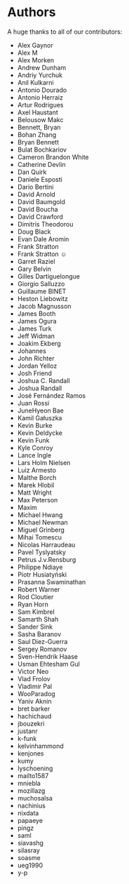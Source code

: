 Authors
=======

A huge thanks to all of our contributors:


- Alex Gaynor
- Alex M
- Alex Morken
- Andrew Dunham
- Andriy Yurchuk
- Anil Kulkarni
- Antonio Dourado
- Antonio Herraiz
- Artur Rodrigues
- Axel Haustant
- Belousow Makc
- Bennett, Bryan
- Bohan Zhang
- Bryan Bennett
- Bulat Bochkariov
- Cameron Brandon White
- Catherine Devlin
- Dan Quirk
- Daniele Esposti
- Dario Bertini
- David Arnold
- David Baumgold
- David Boucha
- David Crawford
- Dimitris Theodorou
- Doug Black
- Evan Dale Aromin
- Frank Stratton
- Frank Stratton ☺
- Garret Raziel
- Gary Belvin
- Gilles Dartiguelongue
- Giorgio Salluzzo
- Guillaume BINET
- Heston Liebowitz
- Jacob Magnusson
- James Booth
- James Ogura
- James Turk
- Jeff Widman
- Joakim Ekberg
- Johannes
- John Richter
- Jordan Yelloz
- Josh Friend
- Joshua C. Randall
- Joshua Randall
- José Fernández Ramos
- Juan Rossi
- JuneHyeon Bae
- Kamil Gałuszka
- Kevin Burke
- Kevin Deldycke
- Kevin Funk
- Kyle Conroy
- Lance Ingle
- Lars Holm Nielsen
- Luiz Armesto
- Malthe Borch
- Marek Hlobil
- Matt Wright
- Max Peterson
- Maxim
- Michael Hwang
- Michael Newman
- Miguel Grinberg
- Mihai Tomescu
- Nicolas Harraudeau
- Pavel Tyslyatsky
- Petrus J.v.Rensburg
- Philippe Ndiaye
- Piotr Husiatyński
- Prasanna Swaminathan
- Robert Warner
- Rod Cloutier
- Ryan Horn
- Sam Kimbrel
- Samarth Shah
- Sander Sink
- Sasha Baranov
- Saul Diez-Guerra
- Sergey Romanov
- Sven-Hendrik Haase
- Usman Ehtesham Gul
- Victor Neo
- Vlad Frolov
- Vladimir Pal
- WooParadog
- Yaniv Aknin
- bret barker
- hachichaud
- jbouzekri
- justanr
- k-funk
- kelvinhammond
- kenjones
- kumy
- lyschoening
- mailto1587
- mniebla
- mozillazg
- muchosalsa
- nachinius
- nixdata
- papaeye
- pingz
- saml
- siavashg
- silasray
- soasme
- ueg1990
- y-p
